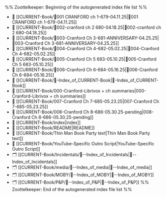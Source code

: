 %% Zoottelkeeper: Beginning of the autogenerated index file list  %%
- 📄 [[CURRENT-Book/🎤001 CRANFORD ch 1-679-04.11.25|🎤001 CRANFORD ch 1-679-04.11.25]]
- 📄 [[CURRENT-Book/🎤002-cranford ch 2 680-04.18.25|🎤002-cranford ch 2 680-04.18.25]]
- 📄 [[CURRENT-Book/🎤003-Cranford Ch 3-681-ANNIVERSARY-04.25.25|🎤003-Cranford Ch 3-681-ANNIVERSARY-04.25.25]]
- 📄 [[CURRENT-Book/🎤004-Cranford Ch 4-682-05.02.25|🎤004-Cranford Ch 4-682-05.02.25]]
- 📄 [[CURRENT-Book/🎤005-Cranford Ch 5 683-05.10.25|🎤005-Cranford Ch 5 683-05.10.25]]
- 📄 [[CURRENT-Book/🎤006-Cranford Ch 6-684-05.16.25|🎤006-Cranford Ch 6-684-05.16.25]]
- 📄 [[CURRENT-Book/🧠-Index_of_CURRENT-Book|🧠-Index_of_CURRENT-Book]]
- 📄 [[CURRENT-Book/000-Cranford-Librivox + ch summaries|000-Cranford-Librivox + ch summaries]]
- 📄 [[CURRENT-Book/007-Cranford Ch 7-685-05.23.25|007-Cranford Ch 7-685-05.23.25]]
- 📄 [[CURRENT-Book/008-Cranford Ch 8-686-05.30.25-pending|008-Cranford Ch 8-686-05.30.25-pending]]
- 📄 [[CURRENT-Book/index|index]]
- 📄 [[CURRENT-Book/README|README]]
- 📄 [[CURRENT-Book/Thin Man Book Party text|Thin Man Book Party text]]
- 📄 [[CURRENT-Book/YouTube-Specific Outro Script|YouTube-Specific Outro Script]]
- 🗂️ [[CURRENT-Book/Incidentals/🧠--Index_of_Incidentals|🧠--Index_of_Incidentals]]
- 🗂️ [[CURRENT-Book/media/🧠--Index_of_media|🧠--Index_of_media]]
- 🗂️ [[CURRENT-Book/MOBY/🧠--Index_of_MOBY|🧠--Index_of_MOBY]]
- 🗂️ [[CURRENT-Book/P&P/🧠--Index_of_P&P|🧠--Index_of_P&P]]
%% Zoottelkeeper: End of the autogenerated index file list  %%
